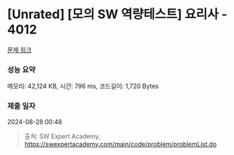 # [Unrated] [모의 SW 역량테스트] 요리사 - 4012 

[문제 링크](https://swexpertacademy.com/main/code/problem/problemDetail.do?contestProbId=AWIeUtVakTMDFAVH) 

### 성능 요약

메모리: 42,124 KB, 시간: 796 ms, 코드길이: 1,720 Bytes

### 제출 일자

2024-08-28 00:48



> 출처: SW Expert Academy, https://swexpertacademy.com/main/code/problem/problemList.do